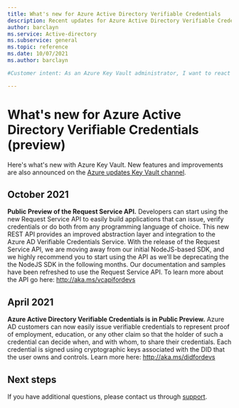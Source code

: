 ```yaml
---
title: What's new for Azure Active Directory Verifiable Credentials
description: Recent updates for Azure Active Directory Verifiable Credentials
author: barclayn
ms.service: Active-directory
ms.subservice: general
ms.topic: reference
ms.date: 10/07/2021
ms.author: barclayn

#Customer intent: As an Azure Key Vault administrator, I want to react to soft-delete being turned on for all key vaults.

---
```


# What's new for Azure Active Directory Verifiable Credentials (preview)

Here's what's new with Azure Key Vault. New features and improvements are also announced on the [Azure updates Key Vault channel](https://azure.microsoft.com/updates/?category=security&query=Key%20vault).

## October 2021

**Public Preview of the Request Service API.**
Developers can start using the new Request Service API to easily build applications that can issue, verify credentials or do both from any programming language of choice. This new REST API provides an improved abstraction layer and integration to the Azure AD Verifiable Credentials Service.
With the release of the Request Service API, we are moving away from our initial NodeJS-based SDK, and we highly recommend you to start using the API as we’ll be deprecating the the NodeJS SDK in the following months. Our documentation and samples have been refreshed to use the Request Service API. To learn more about the API go here:  http://aka.ms/vcapifordevs 

## April 2021

**Azure Active Directory Verifiable Credentials is in Public Preview.**
Azure AD customers can now easily issue verifiable credentials to represent proof of employment, education, or any other claim so that the holder of such a credential can decide when, and with whom, to share their credentials. Each credential is signed using cryptographic keys associated with the DID that the user owns and controls. Learn more here: http://aka.ms/didfordevs

## Next steps

If you have additional questions, please contact us through [support](https://azure.microsoft.com/support/options/).